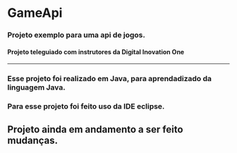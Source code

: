 # GameApi

### Projeto exemplo para uma api de jogos.

#### Projeto teleguiado com instrutores da Digital Inovation One

<hr>

### Esse projeto foi realizado em Java, para aprendadizado da linguagem Java. 

### Para esse projeto foi feito uso da IDE eclipse.

## Projeto ainda em andamento a ser feito mudanças.

